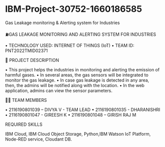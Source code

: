 # IBM-Project-30752-1660186585
Gas Leakage monitoring &amp; Alerting system for Industries

⛽GAS LEAKAGE MONITORING AND ALERTING SYSTEM FOR INDUSTRIES

•	TECHNOLOGY USED: INTERNET OF THINGS (IoT)
•	TEAM ID: PNT2022TMID02371

📒 PROJECT DESCRIPTION

•	This project helps the industries in monitoring and alerting the emission of harmful gases.
•	In several areas, the gas sensors will be integrated to monitor the gas leakage.
•	In case gas leakage is detected in any area, then, the admins will be notified along with the location.
•	In the web application, admins can view the sensor parameters.

👨‍💻 TEAM MEMBERS

•	2116190801039 – DIVYA V - TEAM LEAD
•	2116190801035 - DHARANISHRI
•	2116190801047 - GIREESH K
•	2116190801048 – GIRISH RAJ M

REQUIRED SKILLS

IBM Cloud, IBM Cloud Object Storage, Python,IBM Watson IoT Platform, Node-RED service, Cloudant DB.

